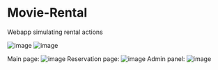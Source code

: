 # Movie-Rental
Webapp simulating rental actions

![image](https://github.com/rborek32/Movie-Rental/assets/92055063/08b0fdf4-c94d-4559-9ff6-ff91f7a6df80)
![image](https://github.com/rborek32/Movie-Rental/assets/92055063/2641da41-a8dc-4d1b-9296-61c24582863e)

Main page:
![image](https://github.com/rborek32/Movie-Rental/assets/92055063/c7c040bb-18e7-46d9-b718-4c6871c5d18e)
Reservation page:
![image](https://github.com/rborek32/Movie-Rental/assets/92055063/79064bd9-e7b7-4aba-b071-02a27528afb3)
Admin panel:
![image](https://github.com/rborek32/Movie-Rental/assets/92055063/5e22ae73-f389-4d7e-b8fd-a71e29c12d16)
